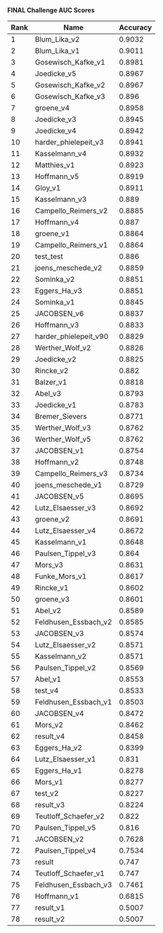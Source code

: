 **FINAL Challenge AUC Scores**


|Rank|Name|Accuracy|
|----|-----|---|
|1|Blum_Lika_v2|0.9032| 
|2|Blum_Lika_v1|0.9011| 
|3|Gosewisch_Kafke_v1|0.8981| 
|4|Joedicke_v5|0.8967| 
|5|Gosewisch_Kafke_v2|0.8967| 
|6|Gosewisch_Kafke_v3|0.896| 
|7|groene_v4|0.8958| 
|8|Joedicke_v3|0.8945| 
|9|Joedicke_v4|0.8942| 
|10|harder_phielepeit_v3|0.8941| 
|11|Kasselmann_v4|0.8932| 
|12|Matthies_v1|0.8923| 
|13|Hoffmann_v5|0.8919| 
|14|Gloy_v1|0.8911| 
|15|Kasselmann_v3|0.889| 
|16|Campello_Reimers_v2|0.8885| 
|17|Hoffmann_v4|0.887| 
|18|groene_v1|0.8864| 
|19|Campello_Reimers_v1|0.8864| 
|20|test_test|0.886| 
|21|joens_meschede_v2|0.8859| 
|22|Sominka_v2|0.8851| 
|23|Eggers_Ha_v3|0.8851| 
|24|Sominka_v1|0.8845| 
|25|JACOBSEN_v6|0.8837| 
|26|Hoffmann_v3|0.8833| 
|27|harder_phielepeit_v90|0.8829| 
|28|Werther_Wolf_v2|0.8826| 
|29|Joedicke_v2|0.8825| 
|30|Rincke_v2|0.882| 
|31|Balzer_v1|0.8818| 
|32|Abel_v3|0.8793| 
|33|Joedicke_v1|0.8783| 
|34|Bremer_Sievers|0.8771| 
|35|Werther_Wolf_v3|0.8762| 
|36|Werther_Wolf_v5|0.8762| 
|37|JACOBSEN_v1|0.8754| 
|38|Hoffmann_v2|0.8748| 
|39|Campello_Reimers_v3|0.8734| 
|40|joens_meschede_v1|0.8729| 
|41|JACOBSEN_v5|0.8695| 
|42|Lutz_Elsaesser_v3|0.8692| 
|43|groene_v2|0.8691| 
|44|Lutz_Elsaesser_v4|0.8672| 
|45|Kasselmann_v1|0.8648| 
|46|Paulsen_Tippel_v3|0.864| 
|47|Mors_v3|0.8631| 
|48|Funke_Mors_v1|0.8617| 
|49|Rincke_v1|0.8602| 
|50|groene_v3|0.8601| 
|51|Abel_v2|0.8589| 
|52|Feldhusen_Essbach_v2|0.8585| 
|53|JACOBSEN_v3|0.8574| 
|54|Lutz_Elsaesser_v2|0.8571| 
|55|Kasselmann_v2|0.8571| 
|56|Paulsen_Tippel_v2|0.8569| 
|57|Abel_v1|0.8553| 
|58|test_v4|0.8533| 
|59|Feldhusen_Essbach_v1|0.8503| 
|60|JACOBSEN_v4|0.8472| 
|61|Mors_v2|0.8462| 
|62|result_v4|0.8458| 
|63|Eggers_Ha_v2|0.8399| 
|64|Lutz_Elsaesser_v1|0.831| 
|65|Eggers_Ha_v1|0.8278| 
|66|Mors_v1|0.8277| 
|67|test_v2|0.8227| 
|68|result_v3|0.8224| 
|69|Teutloff_Schaefer_v2|0.822| 
|70|Paulsen_Tippel_v5|0.816| 
|71|JACOBSEN_v2|0.7628| 
|72|Paulsen_Tippel_v4|0.7534| 
|73|result|0.747| 
|74|Teutloff_Schaefer_v1|0.747| 
|75|Feldhusen_Essbach_v3|0.7461| 
|76|Hoffmann_v1|0.6815| 
|77|result_v1|0.5007| 
|78|result_v2|0.5007| 

